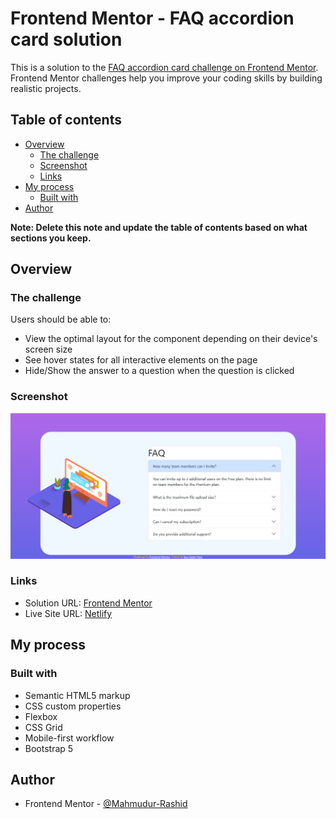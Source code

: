 # Frontend Mentor - FAQ accordion card solution

This is a solution to the [FAQ accordion card challenge on Frontend Mentor](https://www.frontendmentor.io/challenges/faq-accordion-card-XlyjD0Oam). Frontend Mentor challenges help you improve your coding skills by building realistic projects.

## Table of contents

- [Overview](#overview)
  - [The challenge](#the-challenge)
  - [Screenshot](#screenshot)
  - [Links](#links)
- [My process](#my-process)
  - [Built with](#built-with)
- [Author](#author)

**Note: Delete this note and update the table of contents based on what sections you keep.**

## Overview

### The challenge

Users should be able to:

- View the optimal layout for the component depending on their device's screen size
- See hover states for all interactive elements on the page
- Hide/Show the answer to a question when the question is clicked

### Screenshot

![](./screenshot.png)

### Links

- Solution URL: [Frontend Mentor](https://www.frontendmentor.io/solutions/faq-accordion-card-made-with-bootstrap-and-custom-css-iVJQ45p1A9)
- Live Site URL: [Netlify](https://faqaccordioncard2465.netlify.app/)

## My process

### Built with

- Semantic HTML5 markup
- CSS custom properties
- Flexbox
- CSS Grid
- Mobile-first workflow
- Bootstrap 5

## Author

- Frontend Mentor - [@Mahmudur-Rashid](https://www.frontendmentor.io/profile/Mahmudur-Rashid)
